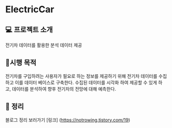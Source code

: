 # ElectricCar

## 💻 프로젝트 소개 
전기차 데이터를 활용한 분석 데이터 제공

## 📌시행 목적
전기차를 구입하려는 사용자가 필요로 하는 정보를 제공하기 위해 전기차 데이터를 수집 하고 이를 데이터 베이스로 구축한다.
수집된 데이터를 시각화 하여 제공할 수 있게 하고, 데이터를 분석하여 향후 전기차의 전망에 대해 예측한다. 

## 📖 정리
블로그 정리 보러가기 [링크] (https://notrowing.tistory.com/19)
